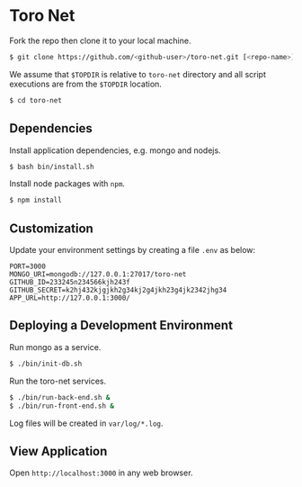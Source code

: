 # Toro Net

Fork the repo then clone it to your local machine.

```bash
$ git clone https://github.com/<github-user>/toro-net.git [<repo-name>]
```

We assume that `$TOPDIR` is relative to `toro-net` directory and all script executions are from the `$TOPDIR` location.

```bash
$ cd toro-net
```

## Dependencies

Install application dependencies, e.g. mongo and nodejs.

```bash
$ bash bin/install.sh
```

Install node packages with `npm`.

```bash
$ npm install
``` 

## Customization

Update your environment settings by creating a file `.env` as below:

```
PORT=3000
MONGO_URI=mongodb://127.0.0.1:27017/toro-net
GITHUB_ID=233245n234566kjh243f
GITHUB_SECRET=k2hj432kjgjkh2g34kj2g4jkh23g4jk2342jhg34
APP_URL=http://127.0.0.1:3000/
```

## Deploying a Development Environment

Run mongo as a service.  

```bash
$ ./bin/init-db.sh
```

Run the toro-net services.

```bash
$ ./bin/run-back-end.sh &
$ ./bin/run-front-end.sh &
```

Log files will be created in `var/log/*.log`.  

## View Application

Open `http://localhost:3000` in any web browser.
